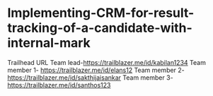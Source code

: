# Implementing-CRM-for-result-tracking-of-a-candidate-with-internal-mark

Trailhead URL
Team lead-https://trailblazer.me/id/kabilan1234
Team member 1-
https://trailblazer.me/id/elans12
Team member 2-https://trailblazer.me/id/sakthijaisankar
Team member 3-https://trailblazer.me/id/santhos123

